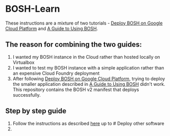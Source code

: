 # BOSH-Learn

These instructions are a mixture of two tutorials - [Deploy BOSH on Google Cloud Platform](https://github.com/cloudfoundry-incubator/bosh-google-cpi-release/blob/master/docs/bosh/README.md) and [A Guide to Using BOSH](http://mariash.github.io/learn-bosh/#create_release).

## The reason for combining the two guides:
1. I wanted my BOSH instance in the Cloud rather than hosted locally on Virtualbox
2. I wanted to test my BOSH instance with a simple application rather than an expensive Cloud Foundry deployment
3. After following [Deploy BOSH on Google Cloud Platform](https://github.com/cloudfoundry-incubator/bosh-google-cpi-release/blob/master/docs/bosh/README.md), trying to deploy the smaller application described in [A Guide to Using BOSH](http://mariash.github.io/learn-bosh/#create_release) didn't work. This repository contains the BOSH v2 manifest that deploys successfully.

## Step by step guide

1. Follow the instructions as described [here](https://github.com/cloudfoundry-incubator/bosh-google-cpi-release/blob/master/docs/bosh/README.md) up to # Deploy other software
2. 
